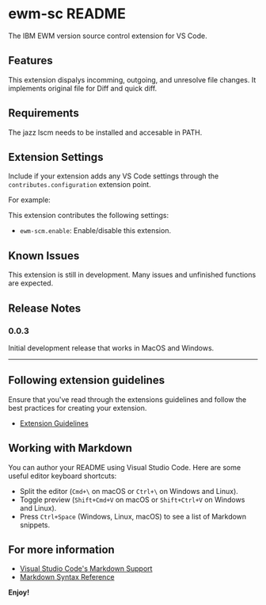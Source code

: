 # ewm-sc README

The IBM EWM version source control extension for VS Code.

## Features

This extension dispalys incomming, outgoing, and unresolve file changes.
It implements original file for Diff and quick diff.

## Requirements

The jazz lscm needs to be installed and accesable in PATH.

## Extension Settings

Include if your extension adds any VS Code settings through the `contributes.configuration` extension point.

For example:

This extension contributes the following settings:

* `ewm-scm.enable`: Enable/disable this extension.


## Known Issues

This extension is still in development.
Many issues and unfinished functions are expected.

## Release Notes


### 0.0.3
Initial development release that works in MacOS and Windows.


---

## Following extension guidelines

Ensure that you've read through the extensions guidelines and follow the best practices for creating your extension.

* [Extension Guidelines](https://code.visualstudio.com/api/references/extension-guidelines)

## Working with Markdown

You can author your README using Visual Studio Code. Here are some useful editor keyboard shortcuts:

* Split the editor (`Cmd+\` on macOS or `Ctrl+\` on Windows and Linux).
* Toggle preview (`Shift+Cmd+V` on macOS or `Shift+Ctrl+V` on Windows and Linux).
* Press `Ctrl+Space` (Windows, Linux, macOS) to see a list of Markdown snippets.

## For more information

* [Visual Studio Code's Markdown Support](http://code.visualstudio.com/docs/languages/markdown)
* [Markdown Syntax Reference](https://help.github.com/articles/markdown-basics/)

**Enjoy!**
